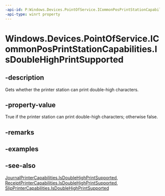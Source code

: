 ```yaml
---
-api-id: P:Windows.Devices.PointOfService.ICommonPosPrintStationCapabilities.IsDoubleHighPrintSupported
-api-type: winrt property
---
```


<!-- Property syntax
public bool IsDoubleHighPrintSupported { get; }
-->

# Windows.Devices.PointOfService.ICommonPosPrintStationCapabilities.IsDoubleHighPrintSupported

## -description
Gets whether the printer station can print double-high characters.

## -property-value
True if the printer station can print double-high characters; otherwise false.

## -remarks

## -examples

## -see-also
[JournalPrinterCapabilities.IsDoubleHighPrintSupported](journalprintercapabilities_isdoublehighprintsupported.md), [ReceiptPrinterCapabilities.IsDoubleHighPrintSupported](receiptprintercapabilities_isdoublehighprintsupported.md), [SlipPrinterCapabilities.IsDoubleHighPrintSupported](slipprintercapabilities_isdoublehighprintsupported.md)